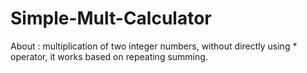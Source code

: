 # Simple-Mult-Calculator

About : multiplication of two integer numbers, without directly using * operator, it works based on repeating summing. 
